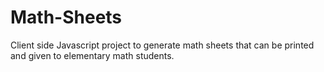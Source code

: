 # Math-Sheets
Client side Javascript project to generate math sheets that can be printed and given to elementary math students.
